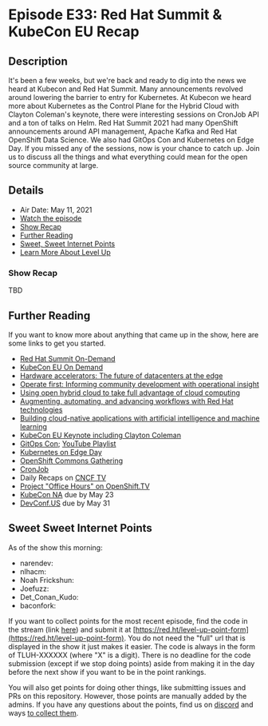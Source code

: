 # Episode E33: Red Hat Summit & KubeCon EU Recap

## Description

It's been a few weeks, but we're back and ready to dig into the news we heard at Kubecon and Red Hat Summit. Many announcements revolved around lowering the barrier to entry for Kubernetes. At Kubecon we heard more about Kubernetes as the Control Plane for the Hybrid Cloud with Clayton Coleman's keynote, there were interesting sessions on CronJob API and a ton of talks on Helm. Red Hat Summit 2021 had many OpenShift announcements around API management, Apache Kafka and Red Hat OpenShift Data Science. We also had GitOps Con and Kubernetes on Edge Day. If you missed any of the sessions, now is your chance to catch up. Join us to discuss all the things and what everything could mean for the open source community at large.

## Details

* Air Date: May 11, 2021
* [Watch the episode](https://www.youtube.com/watch?v=ZOg1kYvg_2U)
* [Show Recap](#show-recap)
* [Further Reading](#further-reading)
* [Sweet, Sweet Internet Points](#sweet-sweet-internet-points)
* [Learn More About Level Up](https://red.ht/leveluphour)

### Show Recap

TBD

## Further Reading

If you want to know more about anything that came up in the show, here are some links to get you started.

* [Red Hat Summit On-Demand](https://reg.summit.redhat.com/flow/redhat/sum21/regGeneralAttendee/login?extIdCarryOver=true&intcmp=7013a000002vsfmAAA&sc_cid=701f2000000txokAAA)
* [KubeCon EU On Demand](https://kubecon-cloudnativecon-europe.com/home-full/)
* [Hardware accelerators: The future of datacenters at the edge](https://events.summit.redhat.com/widget/redhat/sum21/sessioncatalog/session/16122315652310011964)
* [Operate first: Informing community development with operational insight](https://events.summit.redhat.com/widget/redhat/sum21/sessioncatalog/session/1614904931419001oCql)
* [Using open hybrid cloud to take full advantage of cloud computing](https://events.summit.redhat.com/widget/redhat/sum21/sessioncatalog/session/161223156366400110Il)
* [Augmenting, automating, and advancing workflows with Red Hat technologies](https://events.summit.redhat.com/widget/redhat/sum21/sessioncatalog/session/161223156589000116aD)
* [Building cloud-native applications with artificial intelligence and machine learning](https://events.summit.redhat.com/widget/redhat/sum21/sessioncatalog/session/1612985600485001PAwb)
* [KubeCon EU Keynote including Clayton Coleman](https://sched.co/id08)
* [GitOps Con](https://hopin.com/events/gitops-con); [YouTube Playlist](https://www.youtube.com/watch?v=KbFLAl7zZKo&list=PLXOML2VBdIo7xEp8Bo9kFB-d6tTlHK5Fk)
* [Kubernetes on Edge Day](https://events.linuxfoundation.org/kubernetes-on-edge-day/)
* [OpenShift Commons Gathering](https://commons.openshift.org/gatherings/OpenShift_Commons_Gathering_at_Kubecon_EU.html)
* [CronJob](https://sched.co/iE1V)
* Daily Recaps on [CNCF TV](https://www.twitch.tv/cloudnativefdn)
* [Project "Office Hours" on OpenShift.TV](https://youtube.com/playlist?list=PLaR6Rq6Z4IqcShn5iuJ3E_HNVTiZLT-qR)
* [KubeCon NA](https://events.linuxfoundation.org/kubecon-cloudnativecon-north-america/program/cfp/#overview) due by May 23
* [DevConf.US](https://devconf.us) due by May 31

## Sweet Sweet Internet Points

As of the show this morning:

* narendev:          
* nlhacm:            
* Noah Frickshun:    
* Joefuzz:           
* Det_Conan_Kudo:    
* baconfork:         

If you want to collect points for the most recent episode, find the code in the stream (link [here](#details)) and submit it at [https://red.ht/level-up-point-form](https://red.ht/level-up-point-form).
You do not need the "full" url that is displayed in the show it just makes it easier.
The code is always in the form of TLUH-XXXXXX (where "X" is a digit).
There is no deadline for the code submission (except if we stop doing points) aside from making it in the day before the next show if you want to be in the point rankings.

You will also get points for doing other things, like submitting issues and PRs on this repository.
However, those points are manually added by the admins.
If you have any questions about the points, find us on [discord](https://discord.gg/5VMVGJt) and ways [to collect them](../activities.md).
